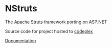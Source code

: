 
# NStruts
The [Apache Struts](https://struts.apache.org/) framework porting on ASP.NET

Source code for project hosted to [codeplex](https://nstruts.codeplex.com/)

[Documentation](wiki/Home)
